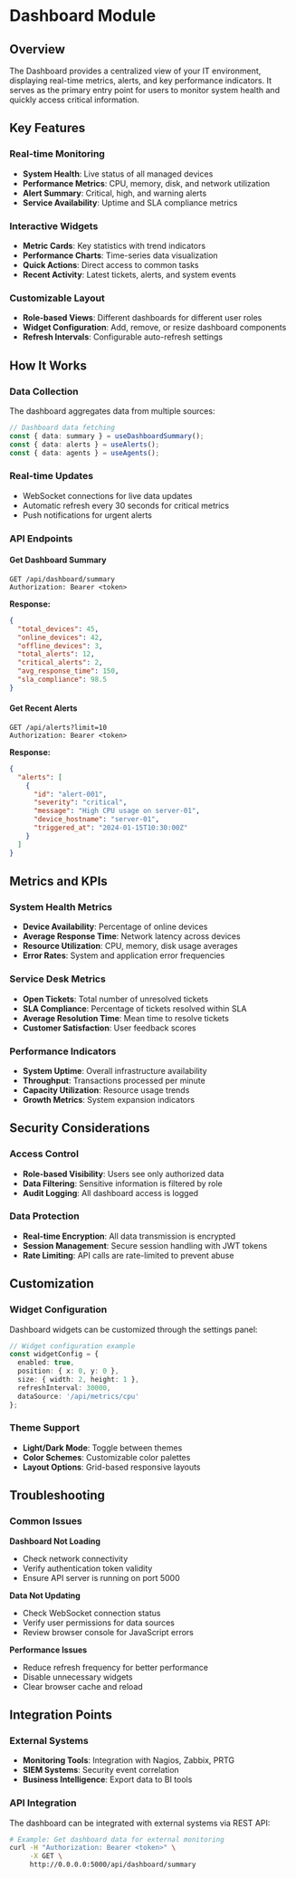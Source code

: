 
# Dashboard Module

## Overview

The Dashboard provides a centralized view of your IT environment, displaying real-time metrics, alerts, and key performance indicators. It serves as the primary entry point for users to monitor system health and quickly access critical information.

## Key Features

### Real-time Monitoring
- **System Health**: Live status of all managed devices
- **Performance Metrics**: CPU, memory, disk, and network utilization
- **Alert Summary**: Critical, high, and warning alerts
- **Service Availability**: Uptime and SLA compliance metrics

### Interactive Widgets
- **Metric Cards**: Key statistics with trend indicators
- **Performance Charts**: Time-series data visualization
- **Quick Actions**: Direct access to common tasks
- **Recent Activity**: Latest tickets, alerts, and system events

### Customizable Layout
- **Role-based Views**: Different dashboards for different user roles
- **Widget Configuration**: Add, remove, or resize dashboard components
- **Refresh Intervals**: Configurable auto-refresh settings

## How It Works

### Data Collection
The dashboard aggregates data from multiple sources:

```typescript
// Dashboard data fetching
const { data: summary } = useDashboardSummary();
const { data: alerts } = useAlerts();
const { data: agents } = useAgents();
```

### Real-time Updates
- WebSocket connections for live data updates
- Automatic refresh every 30 seconds for critical metrics
- Push notifications for urgent alerts

### API Endpoints

#### Get Dashboard Summary
```http
GET /api/dashboard/summary
Authorization: Bearer <token>
```

**Response:**
```json
{
  "total_devices": 45,
  "online_devices": 42,
  "offline_devices": 3,
  "total_alerts": 12,
  "critical_alerts": 2,
  "avg_response_time": 150,
  "sla_compliance": 98.5
}
```

#### Get Recent Alerts
```http
GET /api/alerts?limit=10
Authorization: Bearer <token>
```

**Response:**
```json
{
  "alerts": [
    {
      "id": "alert-001",
      "severity": "critical",
      "message": "High CPU usage on server-01",
      "device_hostname": "server-01",
      "triggered_at": "2024-01-15T10:30:00Z"
    }
  ]
}
```

## Metrics and KPIs

### System Health Metrics
- **Device Availability**: Percentage of online devices
- **Average Response Time**: Network latency across devices
- **Resource Utilization**: CPU, memory, disk usage averages
- **Error Rates**: System and application error frequencies

### Service Desk Metrics
- **Open Tickets**: Total number of unresolved tickets
- **SLA Compliance**: Percentage of tickets resolved within SLA
- **Average Resolution Time**: Mean time to resolve tickets
- **Customer Satisfaction**: User feedback scores

### Performance Indicators
- **System Uptime**: Overall infrastructure availability
- **Throughput**: Transactions processed per minute
- **Capacity Utilization**: Resource usage trends
- **Growth Metrics**: System expansion indicators

## Security Considerations

### Access Control
- **Role-based Visibility**: Users see only authorized data
- **Data Filtering**: Sensitive information is filtered by role
- **Audit Logging**: All dashboard access is logged

### Data Protection
- **Real-time Encryption**: All data transmission is encrypted
- **Session Management**: Secure session handling with JWT tokens
- **Rate Limiting**: API calls are rate-limited to prevent abuse

## Customization

### Widget Configuration
Dashboard widgets can be customized through the settings panel:

```typescript
// Widget configuration example
const widgetConfig = {
  enabled: true,
  position: { x: 0, y: 0 },
  size: { width: 2, height: 1 },
  refreshInterval: 30000,
  dataSource: '/api/metrics/cpu'
};
```

### Theme Support
- **Light/Dark Mode**: Toggle between themes
- **Color Schemes**: Customizable color palettes
- **Layout Options**: Grid-based responsive layouts

## Troubleshooting

### Common Issues

**Dashboard Not Loading**
- Check network connectivity
- Verify authentication token validity
- Ensure API server is running on port 5000

**Data Not Updating**
- Check WebSocket connection status
- Verify user permissions for data sources
- Review browser console for JavaScript errors

**Performance Issues**
- Reduce refresh frequency for better performance
- Disable unnecessary widgets
- Clear browser cache and reload

## Integration Points

### External Systems
- **Monitoring Tools**: Integration with Nagios, Zabbix, PRTG
- **SIEM Systems**: Security event correlation
- **Business Intelligence**: Export data to BI tools

### API Integration
The dashboard can be integrated with external systems via REST API:

```bash
# Example: Get dashboard data for external monitoring
curl -H "Authorization: Bearer <token>" \
     -X GET \
     http://0.0.0.0:5000/api/dashboard/summary
```
